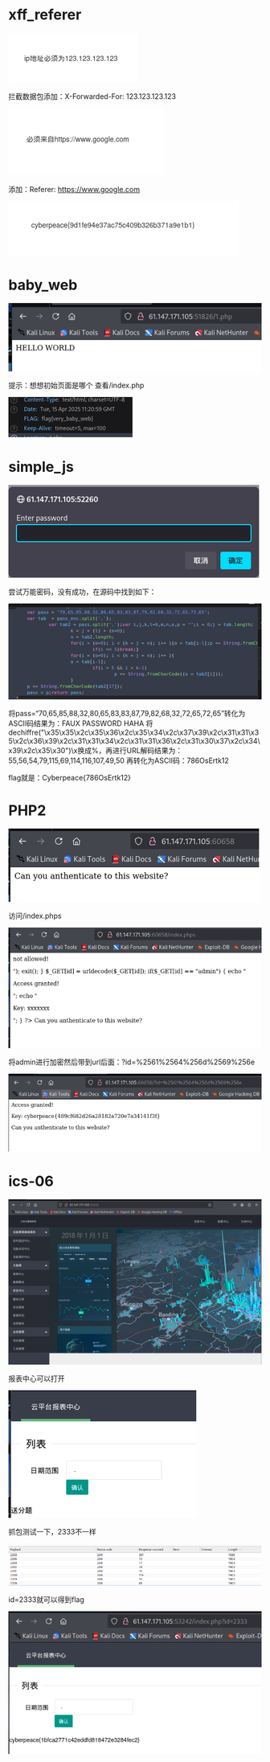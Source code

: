 # xff_referer

![输入图片说明](image/036431a8933d453183d7f6f33b017c57.png)

拦截数据包添加：X-Forwarded-For: 123.123.123.123

![输入图片说明](image/4aa25a777ff54a46b2e53fe38033d146.png)

添加：Referer: https://www.google.com

![输入图片说明](image/18f1f2ddb51b4bbb9f0e71d5a3c9e4ed.png)

# baby_web

![输入图片说明](image/7ce71ba69a184fe99be9c343f6b0bb6e.png)

提示：想想初始页面是哪个
查看/index.php

![输入图片说明](image/4298ca4865de490c9cf8a0794476b620.png)

# simple_js

![输入图片说明](image/dcb8d27389db4047ab419cc63f00239b.png)

尝试万能密码，没有成功，在源码中找到如下：

![输入图片说明](image/b3f9bb09483b4a4d8ca5175940dcba38.png)

将pass=“70,65,85,88,32,80,65,83,83,87,79,82,68,32,72,65,72,65”转化为ASCII码结果为：FAUX PASSWORD HAHA
将dechiffre("\x35\x35\x2c\x35\x36\x2c\x35\x34\x2c\x37\x39\x2c\x31\x31\x35\x2c\x36\x39\x2c\x31\x31\x34\x2c\x31\x31\x36\x2c\x31\x30\x37\x2c\x34\x39\x2c\x35\x30")\x换成%，再进行URL解码结果为：55,56,54,79,115,69,114,116,107,49,50
再转化为ASCII码：786OsErtk12

flag就是：Cyberpeace{786OsErtk12}

# PHP2

![输入图片说明](image/7146aac66e674a7fabbb913ef8de4b15.png)

访问/index.phps

![输入图片说明](image/0c3f35378d7f492ca575447d06e4d988.png)

将admin进行加密然后带到url后面：?id=%2561%2564%256d%2569%256e

![输入图片说明](image/ad10e5780cc14940943b7125944ac15d.png)

# ics-06

![输入图片说明](image/02f2c10b9473472fa8622935ba984f85.png)

报表中心可以打开

![输入图片说明](image/1006d9a4b8834acc9bb8058cc7903c54.png)

抓包测试一下，2333不一样

![输入图片说明](image/889cd441c4c1470695d5f18ddc68f8b1.png)

id=2333就可以得到flag

![输入图片说明](image/35d2b5f6dd304576adb2b48260a3e60f.png)
